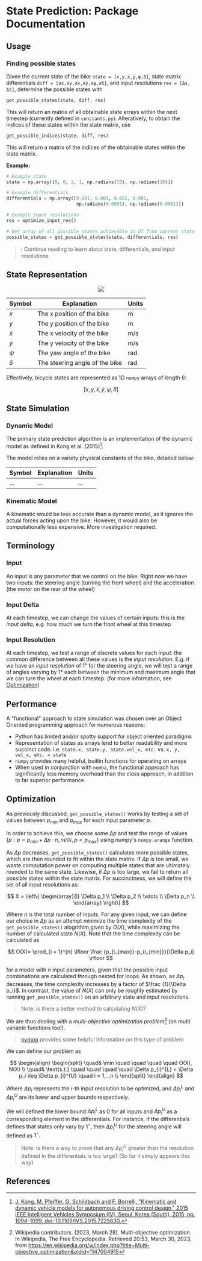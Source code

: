 # State Prediction: Package Documentation

## Usage

### Finding possible states

Given the current state of the bike `state = [x,y,ẋ,ẏ,ψ,δ]`, state matrix
differentials `diff = [∂x,∂y,∂ẋ,∂ẏ,∂ψ,∂δ]`, and input resolutions
`res = [Δs, Δt]`, determine the possible states with

```python
get_possible_states(state, diff, res)
```

This will return an matrix of all obtainable state arrays within the next
timestep (currently defined in `constants.py`). Alteratively, to obtain the
indices of these states within the state matrix, use

```python
get_possible_indices(state, diff, res)
```

This will return a matrix of the indices of the obtainable states within the
state matrix.

**Example:**

```python
# Example state
state = np.array([0, 0, 2, 1, np.radians(10), np.radians(10)])

# Example differentials
differentials = np.array([0.001, 0.001, 0.001, 0.001,
                          np.radians(0.0001), np.radians(0.0001)])

# Example input resolutions
res = optimize_input_res()

# Get array of all possible states achievable in DT from current state
possible_states = get_possible_states(state, differentials, res)
```

> ℹ️ Continue reading to learn about state, differentials, and input resolutions

## State Representation

<p align="center">
  <img src="https://miro.medium.com/v2/resize:fit:720/format:webp/1*A5wYkyE1d_6tg_BUrpMOeg.png" />
</p>

<center>

| Symbol    | Explanation                    | Units |
|-----------|--------------------------------|-------|
| $x$       | The x position of the bike     | m     |
| $y$       | The y position of the bike     | m     |
| $\dot{x}$ | The x velocity of the bike     | m/s   |
| $\dot{y}$ | The y velocity of the bike     | m/s   |
| $\psi$    | The yaw angle of the bike      | rad   |
| $\delta$  | The steering angle of the bike | rad   |

</center>

Effectively, bicycle states are represented as 1D `numpy` arrays of length 6:

$$[x, y, \dot{x}, \dot{y}, \psi, \delta]$$

## State Simulation

### Dynamic Model

The primary state prediction algorithm is an implementation of the dynamic model
as defined in Kong et al. (2015)[^1].

The model relies on a variety physical constants of the bike, detailed below:

<center>

| Symbol    | Explanation                    | Units |
|-----------|--------------------------------|-------|
| $...$     | ...                            | ...   |

</center>

### Kinematic Model

A kinematic would be less accurate than a dynamic model, as it ignores the
actual forces acting upon the bike. However, it would also be computationally
less expensive. More investigation required.  

## Terminology

### Input

An input is any parameter that we control on the bike. Right now we have two
inputs: the steering angle (turning the front wheel) and the acceleration (the
motor on the rear of the wheel)

### Input Delta

At each timestep, we can change the values of certain inputs: this is the *input
delta*, e.g. how much we turn the front wheel at this timestep  

### Input Resolution

At each timestep, we test a range of discrete values for each *input*: the
common difference between all these values is the *input resolution*.
E.g. if we have an *input resolution* of 1&deg; for the steering angle, we will
test a range of angles varying by 1&deg; each between the
minimum and maximum angle that we can turn the wheel at each timestep. (for more
information, see [Optimization](#optimization))

## Performance

A "functional" approach to state simulation was chosen over an Object Oriented
programming approach for numerous reasons:

- Python has limited and/or spotty support for object oriented paradigms
- Representation of states as arrays lend to better readability and more
  succinct code. i.e. `State.x, State.y, State.vel_x, etc.` vs.
  `x, y, vel_x, etc. = state`
- `numpy` provides many helpful, builtin functions for operating on arrays
- When used in conjunction with `numba`, the functional approach has
  significantly less memory overhead than the class approach, in addition to far
  superior performance

## Optimization

As previously discussed, `get_possible_states()` works by testing a set of
values between $p_{min}$ and $p_{max}$ for each input parameter $p$.

In order to achieve this, we choose some $\Delta p$ and test the range of values
$\{p : p = p_{min} + \Delta p \cdot n, n \epsilon \mathbb{W}, p < p_{max}\}$
using numpy's `numpy.arange` function.

As $\Delta p$ decreases, `get_possible_states()` calculates more possible
states, which are then rounded to fit within the state matrix. If $\Delta p$  is
too small, we waste computation power on computing multiple states that are
ultimately rounded to the same state. Likewise, if $\Delta p$ is too large, we
fail to return all possible states within the state matrix. For succinctness, we
will define the set of all input resolutions as:

$$
X = \left\{
    \begin{array}{l}
        \Delta p_1 \\
        \Delta p_2 \\
        \vdots     \\
        \Delta p_n \\
    \end{array}
\right\}
$$

Where $n$ is the total number of inputs. For any given input, we can define our
choice in $\Delta p$ as an attempt minimize the time complexity of the
`get_possible_states()` alogrithim,given by $O(X)$, while maximizing the number
of calculated state $N(X)$. Note that the time complexity can be calculated as

$$
O(X)= \prod_{i = 1}^{n}
\lfloor
  \frac {p_{i_{max}}-p_{i_{min}}}{\Delta p_i}
\rfloor
$$

for a model with $n$ input parameters, given that the possible input
combinations are calculated through nested for loops. As shown, as $\Delta p_i$
decreases, the time complexity increases by a factor of $\frac {1}{\Delta p_i}$.
In contrast, the value of $N(X)$ can only be roughly estimated by running
`get_possible_states()` on an arbitrary state and input resolutions.

> Note: is there a better method to calculating $N(X)$?

We are thus dealing with a *multi-objective optimization problem*[^2] (on multi
variable functions too!).

> [pymoo](https://pymoo.org/getting_started/preface.html) provides some helpful
> information on this type of problem

We can define our problem as

$$
\begin{align}
\begin{split}
\quad& \min \quad \quad \quad \quad O(X), N(X) \\
\quad& \text{s.t.} \quad \quad \quad \quad \Delta p_{i}^{L} < \Delta p_i \leq \Delta p_{i}^{U}  \quad i = 1,..,n \\
\end{split}
\end{align}
$$

Where $\Delta p_i$ represents the $i$-th input resolution to be optimized, and
$\Delta p_{i}^{L}$ and $\Delta p_{i}^{U}$ are its lower and upper bounds
respectively.

We will defined the lower bound $\Delta p_{i}^{L}$ as $0$ for all inputs and
$\Delta p_{i}^{U}$ as a corresponding element in the differentials. For
instance, if the differentials defines that states only vary by $1^{\circ}$,
then $\Delta p_{i}^{U}$ for the steering angle will defined as $1^{\circ}$.

> Note: is there a way to prove that any $\Delta p_{i}^{U}$ greater than the
> resolution defined in the differentials is too large? (So far it simply
> appears this way)

## References

[^1]: [J. Kong, M. Pfeiffer, G. Schildbach and F. Borrelli, "Kinematic and dynamic vehicle models for autonomous driving control design," 2015 IEEE Intelligent Vehicles Symposium (IV), Seoul, Korea (South), 2015, pp. 1094-1099, doi: 10.1109/IVS.2015.7225830.](https://ieeexplore.ieee.org/document/7225830)
[^2]: Wikipedia contributors. (2023, March 28). Multi-objective optimization. In Wikipedia, The Free Encyclopedia. Retrieved 20:53, March 30, 2023, from https://en.wikipedia.org/w/index.php?title=Multi-objective_optimization&oldid=1147004915

